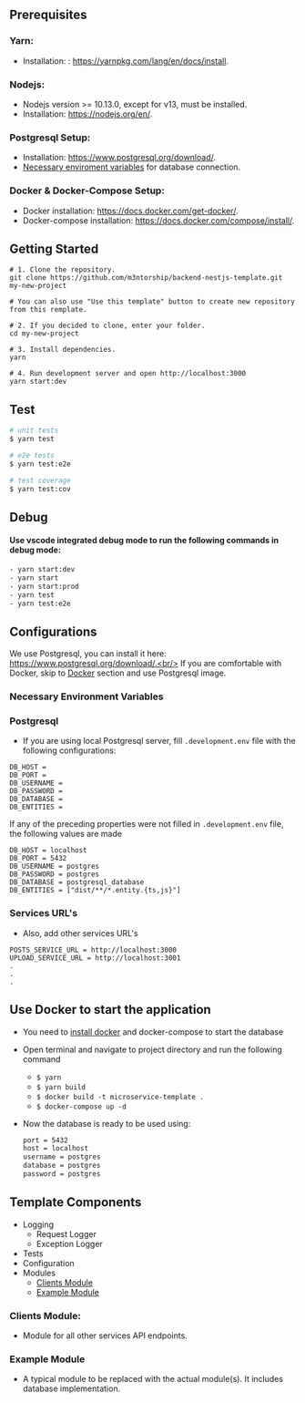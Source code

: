 ## Prerequisites

### Yarn:

- Installation: : https://yarnpkg.com/lang/en/docs/install.

### Nodejs:

- Nodejs version >= 10.13.0, except for v13, must be installed.
- Installation: https://nodejs.org/en/.

### Postgresql Setup:

- Installation: https://www.postgresql.org/download/.
- [Necessary enviroment variables](#Postgresql) for database connection.

### Docker & Docker-Compose Setup:

- Docker installation: https://docs.docker.com/get-docker/.
- Docker-compose installation: https://docs.docker.com/compose/install/.

## Getting Started

```
# 1. Clone the repository.
git clone https://github.com/m3ntorship/backend-nestjs-template.git my-new-project

# You can also use "Use this template" button to create new repository from this remplate.

# 2. If you decided to clone, enter your folder.
cd my-new-project

# 3. Install dependencies.
yarn

# 4. Run development server and open http://localhost:3000
yarn start:dev
```

## Test

```bash
# unit tests
$ yarn test

# e2e tests
$ yarn test:e2e

# test coverage
$ yarn test:cov
```

## Debug

#### Use vscode integrated debug mode to run the following commands in debug mode:

```bash
- yarn start:dev
- yarn start
- yarn start:prod
- yarn test
- yarn test:e2e
```

## Configurations

We use Postgresql, you can install it here: https://www.postgresql.org/download/.<br/>
If you are comfortable with Docker, skip to [Docker](#Docker) section and use Postgresql image.

### Necessary Environment Variables

### Postgresql

- If you are using local Postgresql server, fill `.development.env` file with the following configurations:

```
DB_HOST =
DB_PORT =
DB_USERNAME =
DB_PASSWORD =
DB_DATABASE =
DB_ENTITIES =
```

If any of the preceding properties were not filled in `.development.env` file, the following values are made

```
DB_HOST = localhost
DB_PORT = 5432
DB_USERNAME = postgres
DB_PASSWORD = postgres
DB_DATABASE = postgresql_database
DB_ENTITIES = ["dist/**/*.entity.{ts,js}"]
```

### Services URL's

- Also, add other services URL's

```
POSTS_SERVICE_URL = http://localhost:3000
UPLOAD_SERVICE_URL = http://localhost:3001
.
.
.
```

## Use Docker to start the application

- You need to [install docker](#docker-&-docker-compose-setup) and docker-compose to start the database

- Open terminal and navigate to project directory and run the following command

  - `$ yarn`
  - `$ yarn build`
  - `$ docker build -t microservice-template .`
  - `$ docker-compose up -d`

- Now the database is ready to be used using:
  ```bash
  port = 5432
  host = localhost
  username = postgres
  database = postgres
  password = postgres
  ```

## Template Components

- Logging
  - Request Logger
  - Exception Logger
- Tests
- Configuration
- Modules
  - [Clients Module](#Clients-Module)
  - [Example Module](#Example-Module)

### Clients Module:

- Module for all other services API endpoints.

### Example Module

- A typical module to be replaced with the actual module(s). It includes database implementation.
